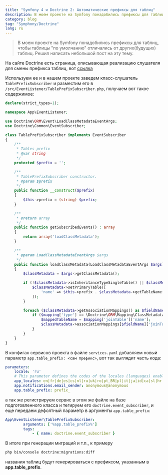 ```yaml
---
title: "Symfony 4 и Doctrine 2: Автоматические префиксы для таблиц"
description: В моем проекте на Symfony понадобились префиксы для таблиц, чтобы таблицы "по умолчанию" отличались от других(будущих) таблиц. Решил написать небольшой пост на эту тему.
category: blog
tag: "Symphony/Doctrine"
lang: ru
---
```

>В моем проекте на Symfony понадобились префиксы для таблиц, чтобы таблицы "по умолчанию" отличались от других(будущих) таблиц. Решил написать небольшой пост на эту тему.

На сайте Doctrine есть страница, описывающая реализацию слушателя для смены префикса таблиц, вот <a target="_blank" href="https://www.doctrine-project.org/projects/doctrine-orm/en/2.6/cookbook/sql-table-prefixes.html">ссылка</a>

Используем ее и в нашем проекте заведем класс-слушатель `TablePrefixSubscriber` и разместим его в `/src/EventListener/TablePrefixSubscriber.php`, получаем вот такое содержимое:

```php
declare(strict_types=1);

namespace App\EventListener;

use Doctrine\ORM\Event\LoadClassMetadataEventArgs;
use Doctrine\Common\EventSubscriber;

class TablePrefixSubscriber implements EventSubscriber
{
    /**
     * Tables prefix
     * @var string
     */
    protected $prefix = '';

    /**
     * TablePrefixSubscriber constructor.
     * @param $prefix
     */
    public function __construct($prefix)
    {
        $this->prefix = (string) $prefix;
    }

    /**
     * @return array
     */
    public function getSubscribedEvents() : array
    {
        return array('loadClassMetadata');
    }

    /**
     * @param LoadClassMetadataEventArgs $args
     */
    public function loadClassMetadata(LoadClassMetadataEventArgs $args)
    {
        $classMetadata = $args->getClassMetadata();

        if (!$classMetadata->isInheritanceTypeSingleTable() || $classMetadata->getName() === $classMetadata->rootEntityName) {
            $classMetadata->setPrimaryTable([
                'name' => $this->prefix . $classMetadata->getTableName()
            ]);
        }

        foreach ($classMetadata->getAssociationMappings() as $fieldName => $mapping) {
            if ($mapping['type'] == \Doctrine\ORM\Mapping\ClassMetadataInfo::MANY_TO_MANY && $mapping['isOwningSide']) {
                $mappedTableName = $mapping['joinTable']['name'];
                $classMetadata->associationMappings[$fieldName]['joinTable']['name'] = $this->prefix . $mappedTableName;
            }
        }
    }
}
```

В конфигах сервисов проекта в файле `services.yaml` добавляем новый параметр `app.table_prefix: <сам префикс>`, вот так выглядит часть кода:
```yaml
parameters:
    locale: 'ru'
    # This parameter defines the codes of the locales (languages) enabled in the application
    app_locales: en|fr|de|es|cs|nl|ru|uk|ro|pt_BR|pl|it|ja|id|ca|sl|hr|zh_CN|bg|tr|lt
    app.notifications.email_sender: anonymous@anonymous
    app.table_prefix: prefix_
```

а так же регистрируем сервис в этом же файле на базе подготовленного класса и тегируем его `doctrine.event_subscriber`, и еще передаем дефолтный параметр в аргументы `app.table_prefix`:
```yaml
App\EventListener\TablePrefixSubscriber:
        arguments: ['%app.table_prefix%']
        tags:
            - { name: doctrine.event_subscriber }
```
В итоге при генерации миграций и т.п., к примеру
```bash 
php bin/console doctrine:migrations:diff
```

названия таблиц будут генерироваться с префиксом, указанным в **app.table_prefix**.
